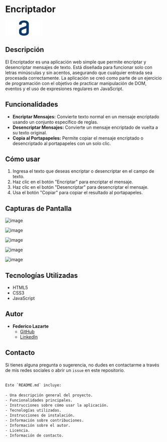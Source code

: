 # Encriptador

![Logo Alura Latam](./assets/Logo.png)

## Descripción

El Encriptador es una aplicación web simple que permite encriptar y desencriptar mensajes de texto. Está diseñada para funcionar solo con letras minúsculas y sin acentos, asegurando que cualquier entrada sea procesada correctamente. La aplicación se creó como parte de un ejercicio de programación con el objetivo de practicar manipulación de DOM, eventos y el uso de expresiones regulares en JavaScript.

## Funcionalidades

- **Encriptar Mensajes:** Convierte texto normal en un mensaje encriptado usando un conjunto específico de reglas.
- **Desencriptar Mensajes:** Convierte un mensaje encriptado de vuelta a su texto original.
- **Copia al Portapapeles:** Permite copiar el mensaje encriptado o desencriptado al portapapeles con un solo clic.

## Cómo usar

1. Ingresa el texto que deseas encriptar o desencriptar en el campo de texto.
2. Haz clic en el botón "Encriptar" para encriptar el mensaje.
3. Haz clic en el botón "Desencriptar" para desencriptar el mensaje.
4. Usa el botón "Copiar" para copiar el resultado al portapapeles.

## Capturas de Pantalla

![image](https://github.com/FedericoLazarte/Encriptador/assets/97749958/73faa6ec-5f87-4215-afa4-a9c86db8170c)

![image](https://github.com/FedericoLazarte/Encriptador/assets/97749958/4cfc8052-c6a1-4878-8440-4cbf8ba72db7)

![image](https://github.com/FedericoLazarte/Encriptador/assets/97749958/80a17e37-bff6-4dc5-8581-61e5583068b1)

![image](https://github.com/FedericoLazarte/Encriptador/assets/97749958/8a72515f-cb3b-42b9-a9d4-db96f3678f7a)


![image](https://github.com/FedericoLazarte/Encriptador/assets/97749958/99522cc2-f179-4dfb-9c11-2020db502614)



## Tecnologías Utilizadas

- HTML5
- CSS3
- JavaScript

## Autor

- **Federico Lazarte**
  - [GitHub](https://github.com/FedericoLazarte)
  - [LinkedIn](https://www.linkedin.com/in/federico-lazarte-123930239/)

## Contacto

Si tienes alguna pregunta o sugerencia, no dudes en contactarme a través de mis redes sociales o abrir un `issue` en este repositorio.
```

Este `README.md` incluye:

- Una descripción general del proyecto.
- Funcionalidades principales.
- Instrucciones sobre cómo usar la aplicación.
- Tecnologías utilizadas.
- Instrucciones de instalación.
- Información sobre contribuciones.
- Información sobre el autor.
- Licencia.
- Información de contacto.

